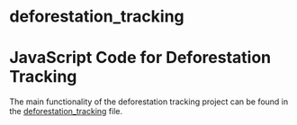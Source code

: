 # deforestation_tracking
# JavaScript Code for Deforestation Tracking

The main functionality of the deforestation tracking project can be found in the [deforestation_tracking](deforestationtracking.js) file.
